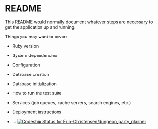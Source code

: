 # README

This README would normally document whatever steps are necessary to get the
application up and running.

Things you may want to cover:

* Ruby version

* System dependencies

* Configuration

* Database creation

* Database initialization

* How to run the test suite

* Services (job queues, cache servers, search engines, etc.)

* Deployment instructions

* ...
[ ![Codeship Status for Erin-Christensen/dungeon_party_planner](https://app.codeship.com/projects/ac91a9c0-7b1b-0136-4f1f-0a9d05ff3877/status?branch=master)](https://app.codeship.com/projects/300685)
